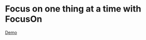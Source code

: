 # Focus on one thing at a time with FocusOn
<a href="https://vipul-dixit-2004.github.io/FocusOn/">Demo</a>
